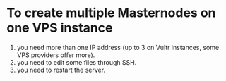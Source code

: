 # To create multiple Masternodes on one VPS instance
1. you need more than one IP address (up to 3 on Vultr instances, some VPS providers offer more).
2. you need to edit some files through SSH.
3. you need to restart the server.
